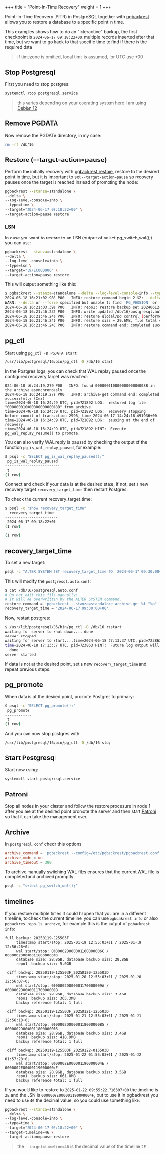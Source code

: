 +++
title = "Point-In-Time Recovery"
weight = 1
+++

Point-In-Time Recovery (PITR) in PostgreSQL together with
[pgbackrest](https://pgbackrest.org) allows you to restore a database to a
specific point in time.

This examples shows how to do an "interactive" backup, the first checkpoint is
`2024-06-17 09:18:22+00`, multiple records inserted after that time, but we
want to go back to that specific time to find if there is the required data

> if timezone is omitted, local time is assumed, for UTC use +00

## Stop Postgresql

First you need to stop postgres:

```sh
systemctl stop postgresql.service
```

> this varies depending on your operating system here I am using [Debian 12](https://www.debian.org/News/2023/20230610)

## Remove PGDATA

Now remove the PGDATA directory, in my case:

```sh
rm -rf /db/16
```

## Restore (--target-action=pause)

Perform the initially recovery with [pgbackrest restore](https://pgbackrest.org/user-guide.html#restore), restore to the
desired point in time, but it is important to set `--target-action=pause` so
recovery pauses once the target is reached instead of promoting the node:

```sh
pgbackrest --stanza=standalone \
--delta \
--log-level-console=info \
--type=time \
--target="2024-06-17 09:18:22+00" \
--target-action=pause restore
```

### LSN

In case you want to restore to an LSN (output of select pg_switch_wal();) you can use:

```sh
pgbackrest --stanza=standalone \
--delta \
--log-level-console=info \
--type=lsn \
--target="19/EC000000" \
--target-action=pause restore
```

This will output something like this:

```sh
$ pgbackrest --stanza=standalone --delta --log-level-console=info --type=time --target="2024-06-17 09:18:22+00" --target-action=pause restore
2024-06-18 16:21:02.983 P00   INFO: restore command begin 2.52: --delta --exec-id=721872-e8f6a592 --log-level-console=info --log-path=/db/pgbackrest/log --pg1-path=/db/16 --process-max=3 --repo1-cipher-pass=<redacted> --repo1-cipher-type=aes-256-cbc --repo1-path=/repo1 --repo1-s3-bucket=pg16 --repo1-s3-endpoint=my-s3-endpoint --repo1-s3-key=<redacted> --repo1-s3-key-secret=<redacted> --repo1-s3-region=region --no-repo1-storage-verify-tls --repo1-type=s3 --spool-path=/db/pgbackrest/spool --stanza=standalone --target="2024-06-17 09:18:22+00" --target-action=pause --type=time
WARN: --delta or --force specified but unable to find 'PG_VERSION' or 'backup.manifest' in '/db/16' to confirm that this is a valid $PGDATA directory. --delta and --force have been disabled and if any files exist in the destination directories the restore will be aborted.
2024-06-18 16:21:03.398 P00   INFO: repo1: restore backup set 20240612-190741F_20240615-101611I, recovery will start at 2024-06-15 10:16:11
2024-06-18 16:21:46.235 P00   INFO: write updated /db/16/postgresql.auto.conf
2024-06-18 16:21:46.240 P00   INFO: restore global/pg_control (performed last to ensure aborted restores cannot be started)
2024-06-18 16:21:46.240 P00   INFO: restore size = 29.6MB, file total = 1270
2024-06-18 16:21:46.241 P00   INFO: restore command end: completed successfully (43260ms)
```

## pg_ctl

Start using `pg_ctl -D PGDATA start`

```sh
/usr/lib/postgresql/16/bin/pg_ctl -D /db/16 start
```


In the Postgres logs, you can check that WAL replay paused once the configured recovery target was reached:

```
024-06-18 16:24:19.279 P00   INFO: found 00000001000000000000008B in the archive asynchronously
2024-06-18 16:24:19.279 P00   INFO: archive-get command end: completed successfully (2ms)
time=2024-06-18 16:24:19 UTC, pid=721892 LOG:  restored log file "00000001000000000000008B" from archive
time=2024-06-18 16:24:19 UTC, pid=721892 LOG:  recovery stopping before commit of transaction 2996, time 2024-06-17 14:24:18.691936+00
time=2024-06-18 16:24:19 UTC, pid=721892 LOG:  pausing at the end of recovery
time=2024-06-18 16:24:19 UTC, pid=721892 HINT:  Execute pg_wal_replay_resume() to promote.
```

You can also verify WAL reply is paused by checking the output of the function `pg_is_wal_replay_paused`, for example:

```sh
$ psql -c "SELECT pg_is_wal_replay_paused();"
 pg_is_wal_replay_paused
-------------------------
 t
(1 row)
```

Connect and check if your data is at the desired state, if not, set a new recovery target `recovery_target_time`, then restart Postgres.

To check the current recovery_target_time:

```sh
$ psql -c "show recovery_target_time"
  recovery_target_time
------------------------
 2024-06-17 09:18:22+00
(1 row)

(1 row)
```

## recovery_target_time

To set a new target:

```sh
psql -c "ALTER SYSTEM SET recovery_target_time TO '2024-06-17 09:30:00+00'"
```

This will modify the `postgresql.auto.conf`:

```sh
$ cat /db/16/postgresql.auto.conf
# Do not edit this file manually!
# It will be overwritten by the ALTER SYSTEM command.
restore_command = 'pgbackrest --stanza=standalone archive-get %f "%p"'
recovery_target_time = '2024-06-17 09:30:00+00'
```

Now, restart postgres:

```sh
$ /usr/lib/postgresql/16/bin/pg_ctl -D /db/16 restart
waiting for server to shut down.... done
server stopped
waiting for server to start....time=2024-06-18 17:13:37 UTC, pid=723863 LOG:  redirecting log output to logging collector process
time=2024-06-18 17:13:37 UTC, pid=723863 HINT:  Future log output will appear in directory "/db/log".
. done
server started
```

If data is not at the desired point, set a new `recovery_target_time` and repeat previous steps.

## pg_promote

When data is at the desired point, promote Postgres to primary:

```sh
$ psql -c "SELECT pg_promote();"
 pg_promote
------------
 t
(1 row)
```

And you can now stop postgres with:

```sh
/usr/lib/postgresql/16/bin/pg_ctl -D /db/16 stop
```

## Start Postgresql

Start now using:

```sh
systemctl start postgresql.service
```


## Patroni

Stop all nodes in your cluster and follow the restore procesure in node 1 after
you are at the desired point promote the server and then start
[Patroni](https://github.com/patroni/patroni) so that it can take the
management over.


## Archive

In `postgresql.conf` check this options:

```toml
archive_command = 'pgbackrest --config=/etc/pgbackrest/pgbackrest.conf --stanza=<stanza_name> archive-push %p'
archive_mode = on
archive_timeout = 300
```

To archive manually switching WAL files ensures that the current WAL file is completed and archived promptly:

```sh
psql -c "select pg_switch_wal();"
```


## timelines

If you restore multiple times it could happen that you are in a different
timeline, to check the current timeline, you can use `pgbcakrest info` or also `pgbackres repo-ls archive`, for example this is the output of `pgbackrest info`:

```
full backup: 20250119-125503F
     timestamp start/stop: 2025-01-19 12:55:03+01 / 2025-01-19 12:56:26+01
     wal start/stop: 0000002D000001160000006C / 0000002D000001160000006D
     database size: 28.8GB, database backup size: 28.8GB
     repo1: backup size: 5.0GB

 diff backup: 20250119-125503F_20250120-125503D
     timestamp start/stop: 2025-01-20 12:55:03+01 / 2025-01-20 12:56:07+01
     wal start/stop: 0000002D000001170000009A / 0000002D000001170000009B
     database size: 28.8GB, database backup size: 3.4GB
     repo1: backup size: 365.3MB
     backup reference total: 1 full

 diff backup: 20250119-125503F_20250121-125503D
     timestamp start/stop: 2025-01-21 12:55:03+01 / 2025-01-21 12:56:13+01
     wal start/stop: 0000002D00000118000000B5 / 0000002D00000118000000B6
     database size: 28.9GB, database backup size: 3.4GB
     repo1: backup size: 418.9MB
     backup reference total: 1 full

 diff backup: 20250119-125503F_20250122-015503D
     timestamp start/stop: 2025-01-22 01:55:03+01 / 2025-01-22 01:57:28+01
     wal start/stop: 0000002E000001190000004E / 0000002E000001190000004F
     database size: 28.9GB, database backup size: 3.5GB
     repo1: backup size: 661.8MB
     backup reference total: 1 full

```

If you would like to restore to `2025-01-22 09:55:22.716307+00` the timeline is `2E` and the LSN is `0000002E000001190000004F`, but to use it in pgbackrest you need to use `46` the decimal value, so you could use something like:

```sh
pgbackrest --stanza=standalone \
--delta \
--log-level-console=info \
--type=time \
--target="2024-06-17 09:18:22+00" \
--target-timeline=46 \
--target-action=pause restore
```

> the `--target=timeline=46` is the decimal value of the timeline `2E`
